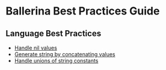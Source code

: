 # Ballerina Best Practices Guide

## Language Best Practices

- [Handle nil values](best_practices/handling_nil_values.md)
- [Generate string by concatenating values](best_practices/string_concat.md)
- [Handle unions of string constants](best_practices/string_unions.md)
